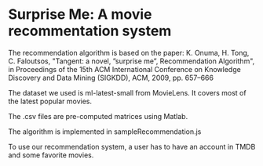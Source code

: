 # Surprise Me: A movie recommentation system

The recommendation algorithm is based on the paper: K. Onuma, H. Tong, C. Faloutsos, "Tangent: a novel, ”surprise me”, Recommendation Algorithm", in Proceedings of the 15th ACM International Conference on Knowledge Discovery and Data Mining (SIGKDD), ACM, 2009, pp. 657–666

The dataset we used is ml-latest-small from MovieLens. It covers most of the latest popular movies. 

The .csv files are pre-computed matrices using Matlab. 

The algorithm is implemented in sampleRecommendation.js

To use our recommendation system, a user has to have an account in TMDB and some favorite movies. 
